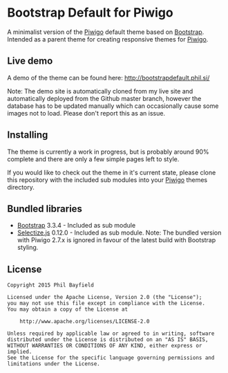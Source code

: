 Bootstrap Default for Piwigo
============================

A minimalist version of the [Piwigo](http://piwigo.org/) default theme based on [Bootstrap](http://getbootstrap.com/).
Intended as a parent theme for creating responsive themes for [Piwigo](http://piwigo.org/).

## Live demo

A demo of the theme can be found here: http://bootstrapdefault.phil.si/

Note: The demo site is automatically cloned from my live site and automatically deployed from the Github master branch,
however the database has to be updated manually which can occasionally cause some images not to load. Please don't
report this as an issue.

## Installing

The theme is currently a work in progress, but is probably around 90% complete and there are only a few simple pages
left to style.

If you would like to check out the theme in it's current state, please clone this repository with the included sub
modules into your [Piwigo](http://piwigo.org/) themes directory.

## Bundled libraries

* [Bootstrap](http://getbootstrap.com/) 3.3.4 - Included as sub module
* [Selectize.js](http://brianreavis.github.io/selectize.js/) 0.12.0 - Included as sub module. Note: The bundled version
with Piwigo 2.7.x is ignored in favour of the latest build with Bootstrap styling.

## License

    Copyright 2015 Phil Bayfield

    Licensed under the Apache License, Version 2.0 (the "License");
    you may not use this file except in compliance with the License.
    You may obtain a copy of the License at

        http://www.apache.org/licenses/LICENSE-2.0

    Unless required by applicable law or agreed to in writing, software
    distributed under the License is distributed on an "AS IS" BASIS,
    WITHOUT WARRANTIES OR CONDITIONS OF ANY KIND, either express or implied.
    See the License for the specific language governing permissions and
    limitations under the License.